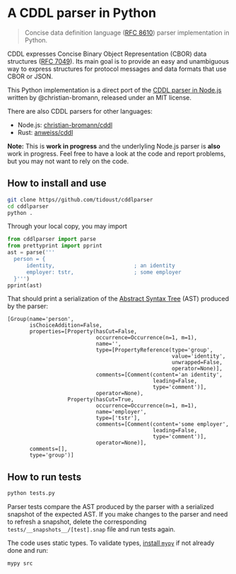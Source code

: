 # A CDDL parser in Python

> Concise data definition language ([RFC 8610](https://tools.ietf.org/html/rfc8610)) parser implementation in Python.

CDDL expresses Concise Binary Object Representation (CBOR) data structures ([RFC 7049](https://tools.ietf.org/html/rfc7049)). Its main goal is to provide an easy and unambiguous way to express structures for protocol messages and data formats that use CBOR or JSON.

This Python implementation is a direct port of the [CDDL parser in Node.js](https://github.com/christian-bromann/cddl) written by @christian-bromann, released under an MIT license.

There are also CDDL parsers for other languages:
- Node.js: [christian-bromann/cddl](https://github.com/christian-bromann/cddl)
- Rust: [anweiss/cddl](https://github.com/anweiss/cddl)

__Note:__ This is __work in progress__ and the underlyling Node.js parser is __also__ work in progress. Feel free to have a look at the code and report problems, but you may not want to rely on the code.

## How to install and use

```bash
git clone https//github.com/tidoust/cddlparser
cd cddlparser
python .
```

Through your local copy, you may import

```python
from cddlparser import parse
from prettyprint import pprint
ast = parse('''
  person = {
      identity,                         ; an identity
      employer: tstr,                   ; some employer
  }''')
pprint(ast)
```

That should print a serialization of the [Abstract Syntax Tree](https://en.wikipedia.org/wiki/Abstract_syntax_tree) (AST) produced by the parser:

```
[Group(name='person',
       isChoiceAddition=False,
       properties=[Property(hasCut=False,
                            occurrence=Occurrence(n=1, m=1),
                            name='',
                            type=[PropertyReference(type='group',
                                                    value='identity',
                                                    unwrapped=False,
                                                    operator=None)],
                            comments=[Comment(content='an identity',
                                              leading=False,
                                              type='comment')],
                            operator=None),
                   Property(hasCut=True,
                            occurrence=Occurrence(n=1, m=1),
                            name='employer',
                            type=['tstr'],
                            comments=[Comment(content='some employer',
                                              leading=False,
                                              type='comment')],
                            operator=None)],
       comments=[],
       type='group')]
```


## How to run tests

```bash
python tests.py
```

Parser tests compare the AST produced by the parser with a serialized snapshot of the expected AST. If you make changes to the parser and need to refresh a snapshot, delete the corresponding `tests/__snapshots__/[test].snap` file and run tests again.

The code uses static types. To validate types, [install `mypy`](https://mypy.readthedocs.io/en/stable/getting_started.html#installing-and-running-mypy) if not already done and run:

```bash
mypy src
```
